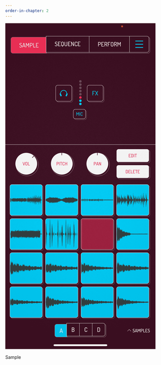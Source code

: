 ```yaml
---
order-in-chapter: 2
---
```


[![Sample](/assets/images/2-general-overview/IMG_8148.png)
](/assets/images/2-general-overview/IMG_8148.png)

Sample
